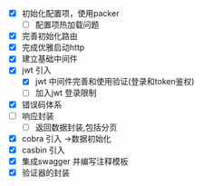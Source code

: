 - [x] 初始化配置项，使用packer 
  - [ ] 配置项热加载问题
- [x] 完善初始化路由
- [x] 完成优雅启动http
- [x] 建立基础中间件
- [x] jwt 引入
  - [x] jwt 中间件完善和使用验证(登录和token鉴权)
  - [ ] 加入jwt 登录限制
- [x] 错误码体系
- [ ] 响应封装  
  - [ ] 返回数据封装,包括分页
- [X] cobra 引入 ->数据初始化
- [X] casbin 引入
- [x] 集成swagger 并编写注释模板
- [x] 验证器的封装
